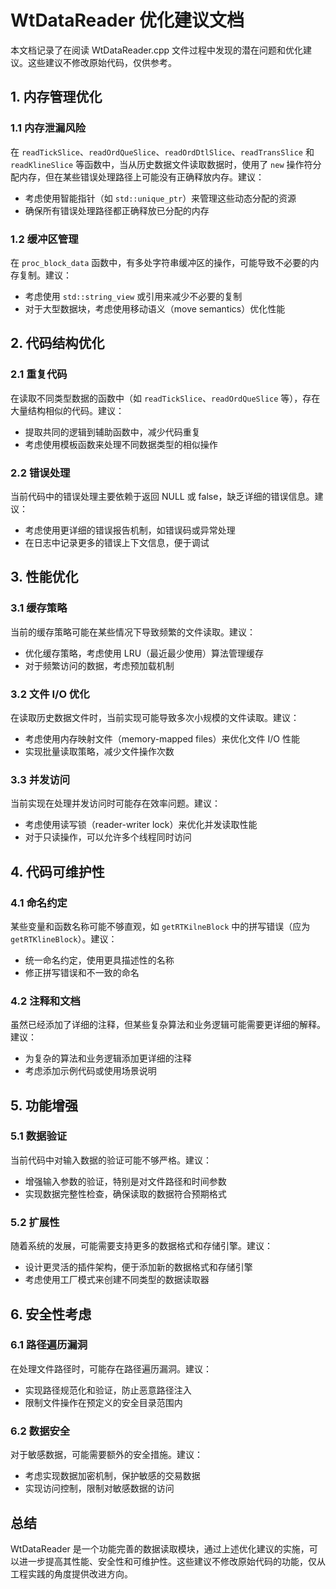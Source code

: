 # WtDataReader 优化建议文档

本文档记录了在阅读 WtDataReader.cpp 文件过程中发现的潜在问题和优化建议。这些建议不修改原始代码，仅供参考。

## 1. 内存管理优化

### 1.1 内存泄漏风险

在 `readTickSlice`、`readOrdQueSlice`、`readOrdDtlSlice`、`readTransSlice` 和 `readKlineSlice` 等函数中，当从历史数据文件读取数据时，使用了 `new` 操作符分配内存，但在某些错误处理路径上可能没有正确释放内存。建议：

- 考虑使用智能指针（如 `std::unique_ptr`）来管理这些动态分配的资源
- 确保所有错误处理路径都正确释放已分配的内存

### 1.2 缓冲区管理

在 `proc_block_data` 函数中，有多处字符串缓冲区的操作，可能导致不必要的内存复制。建议：

- 考虑使用 `std::string_view` 或引用来减少不必要的复制
- 对于大型数据块，考虑使用移动语义（move semantics）优化性能

## 2. 代码结构优化

### 2.1 重复代码

在读取不同类型数据的函数中（如 `readTickSlice`、`readOrdQueSlice` 等），存在大量结构相似的代码。建议：

- 提取共同的逻辑到辅助函数中，减少代码重复
- 考虑使用模板函数来处理不同数据类型的相似操作

### 2.2 错误处理

当前代码中的错误处理主要依赖于返回 NULL 或 false，缺乏详细的错误信息。建议：

- 考虑使用更详细的错误报告机制，如错误码或异常处理
- 在日志中记录更多的错误上下文信息，便于调试

## 3. 性能优化

### 3.1 缓存策略

当前的缓存策略可能在某些情况下导致频繁的文件读取。建议：

- 优化缓存策略，考虑使用 LRU（最近最少使用）算法管理缓存
- 对于频繁访问的数据，考虑预加载机制

### 3.2 文件 I/O 优化

在读取历史数据文件时，当前实现可能导致多次小规模的文件读取。建议：

- 考虑使用内存映射文件（memory-mapped files）来优化文件 I/O 性能
- 实现批量读取策略，减少文件操作次数

### 3.3 并发访问

当前实现在处理并发访问时可能存在效率问题。建议：

- 考虑使用读写锁（reader-writer lock）来优化并发读取性能
- 对于只读操作，可以允许多个线程同时访问

## 4. 代码可维护性

### 4.1 命名约定

某些变量和函数名称可能不够直观，如 `getRTKilneBlock` 中的拼写错误（应为 `getRTKlineBlock`）。建议：

- 统一命名约定，使用更具描述性的名称
- 修正拼写错误和不一致的命名

### 4.2 注释和文档

虽然已经添加了详细的注释，但某些复杂算法和业务逻辑可能需要更详细的解释。建议：

- 为复杂的算法和业务逻辑添加更详细的注释
- 考虑添加示例代码或使用场景说明

## 5. 功能增强

### 5.1 数据验证

当前代码中对输入数据的验证可能不够严格。建议：

- 增强输入参数的验证，特别是对文件路径和时间参数
- 实现数据完整性检查，确保读取的数据符合预期格式

### 5.2 扩展性

随着系统的发展，可能需要支持更多的数据格式和存储引擎。建议：

- 设计更灵活的插件架构，便于添加新的数据格式和存储引擎
- 考虑使用工厂模式来创建不同类型的数据读取器

## 6. 安全性考虑

### 6.1 路径遍历漏洞

在处理文件路径时，可能存在路径遍历漏洞。建议：

- 实现路径规范化和验证，防止恶意路径注入
- 限制文件操作在预定义的安全目录范围内

### 6.2 数据安全

对于敏感数据，可能需要额外的安全措施。建议：

- 考虑实现数据加密机制，保护敏感的交易数据
- 实现访问控制，限制对敏感数据的访问

## 总结

WtDataReader 是一个功能完善的数据读取模块，通过上述优化建议的实施，可以进一步提高其性能、安全性和可维护性。这些建议不修改原始代码的功能，仅从工程实践的角度提供改进方向。
